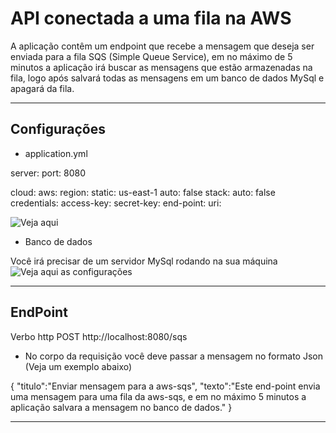 # API conectada a uma fila na AWS

 A aplicação contêm um endpoint que recebe a mensagem que deseja ser enviada para a fila SQS (Simple Queue Service),
 em no máximo de 5 minutos a aplicação irá buscar as mensagens que estão armazenadas na fila, logo após salvará
 todas as mensagens em um banco de dados MySql e apagará da fila.
 
 ***
 ## Configurações

 * application.yml

 server:
  port: 8080

 cloud:
  aws:
    region:
      static: us-east-1
      auto: false
    stack:
      auto: false
    credentials:
      access-key: <your key>
      secret-key: <your key>
    end-point:
      uri: <your queue>

 ![Veja aqui](https://github.com/FernandesJr/sqs-aws/blob/main/src/main/resources/application.yml)


 * Banco de dados
 
 Você irá precisar de um servidor MySql rodando na sua máquina
 ![Veja aqui as configurações](https://github.com/FernandesJr/sqs-aws/blob/main/src/main/resources/application.yml)

 ***
 ## EndPoint

 Verbo http POST
 http://localhost:8080/sqs

 * No corpo da requisição você deve passar a mensagem no formato Json (Veja um exemplo abaixo)

 {
    "titulo":"Enviar mensagem para a aws-sqs",
    "texto":"Este end-point envia uma mensagem para uma fila da aws-sqs, e em no máximo 5 minutos a aplicação salvara a mensagem no banco de dados."
 } 

***

